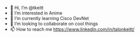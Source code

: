 - 👋 Hi, I’m @tkeitt
- 👀 I’m interested in Anime
- 🌱 I’m currently learning Cisco DevNet
- 💞️ I’m looking to collaborate on cool things
- 📫 How to reach me https://www.linkedin.com/in/talonkeitt/

<!---
tkeitt/tkeitt is a ✨ special ✨ repository because its `README.md` (this file) appears on your GitHub profile.
You can click the Preview link to take a look at your changes.
--->
